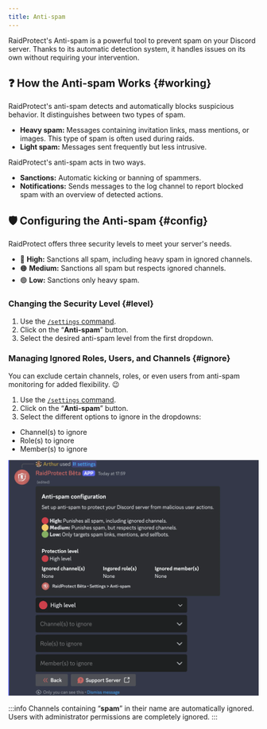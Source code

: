 ```yaml
---
title: Anti-spam
---
```


RaidProtect's Anti-spam is a powerful tool to prevent spam on your Discord server. Thanks to its automatic detection system, it handles issues on its own without requiring your intervention.

## ❓ How the Anti-spam Works {#working}

RaidProtect's anti-spam detects and automatically blocks suspicious behavior. It distinguishes between two types of spam.
- **Heavy spam:** Messages containing invitation links, mass mentions, or images. This type of spam is often used during raids.
- **Light spam:** Messages sent frequently but less intrusive.

RaidProtect's anti-spam acts in two ways.
- **Sanctions:** Automatic kicking or banning of spammers.
- **Notifications:** Sends messages to the log channel to report blocked spam with an overview of detected actions.

## 🛡️ Configuring the Anti-spam {#config}

RaidProtect offers three security levels to meet your server's needs.
- 🔴 **High:** Sanctions all spam, including heavy spam in ignored channels.
- 🟠 **Medium:** Sanctions all spam but respects ignored channels.
- 🟢 **Low:** Sanctions only heavy spam.

### Changing the Security Level {#level}

1. Use the [`/settings` command](../setup.md#settings).
2. Click on the “**Anti-spam**” button.
3. Select the desired anti-spam level from the first dropdown.

### Managing Ignored Roles, Users, and Channels {#ignore}

You can exclude certain channels, roles, or even users from anti-spam monitoring for added flexibility. 😉
1. Use the [`/settings` command](../setup.md#settings).
2. Click on the “**Anti-spam**” button.
3. Select the different options to ignore in the dropdowns:
- Channel(s) to ignore
- Role(s) to ignore
- Member(s) to ignore

![Anti-spam settings screenshot](../assets/rpBeta-settings-anti-spam.webp)

:::info
Channels containing “**spam**” in their name are automatically ignored. Users with administrator permissions are completely ignored.
:::